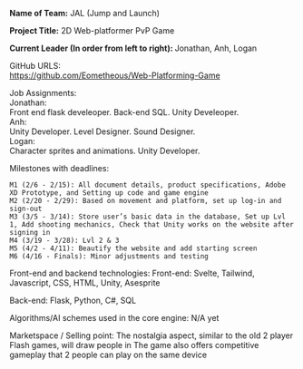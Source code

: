 <b>Name of Team:</b> JAL (Jump and Launch)

<b>Project Title:</b> 2D Web-platformer PvP Game

<b>Current Leader (In order from left to right): </b> Jonathan, Anh, Logan

GitHub URLS: 
<br> 
https://github.com/Eometheous/Web-Platforming-Game

Job Assignments: 
<br>
Jonathan: 
<br>
Front end flask develeoper. Back-end SQL. Unity Develeoper. 
<br>
Anh: 
<br>
Unity Developer. Level Designer. Sound Designer. 
<br>
Logan: 
<br>
Character sprites and animations. Unity Developer. 

Milestones with deadlines:
```
M1 (2/6 - 2/15): All document details, product specifications, Adobe XD Prototype, and Setting up code and game engine
M2 (2/20 - 2/29): Based on movement and platform, set up log-in and sign-out
M3 (3/5 - 3/14): Store user’s basic data in the database, Set up Lvl 1, Add shooting mechanics, Check that Unity works on the website after signing in
M4 (3/19 - 3/28): Lvl 2 & 3 
M5 (4/2 - 4/11): Beautify the website and add starting screen
M6 (4/16 - Finals): Minor adjustments and testing
```

Front-end and backend technologies:
Front-end: Svelte, Tailwind, Javascript, CSS, HTML, Unity, Asesprite

Back-end: Flask, Python, C#, SQL

Algorithms/AI schemes used in the core engine:
N/A yet

Marketspace / Selling point:
The nostalgia aspect, similar to the old 2 player Flash games, will draw people in
The game also offers competitive gameplay that 2 people can play on the same device

